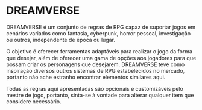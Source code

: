 # DREAMVERSE

DREAMVERSE é um conjunto de regras de RPG capaz de suportar jogos em cenários variados como fantasia, cyberpunk, horror pessoal, investigação ou outros, independente de época ou lugar.

O objetivo é oferecer ferramentas adaptáveis para realizar o jogo da forma que desejar, além de oferecer uma gama de opções aos jogadores para que possam criar os personagens que desejarem. DREAMVERSE teve como inspiração diversos outros sistemas de RPG estabelecidos no mercado, portanto não ache estranho encontrar elementos similares aqui.

Todas as regras aqui apresentadas são opcionais e customizáveis pelo mestre de jogo, portanto, sinta-se à vontade para alterar qualquer item que considere necessário.
